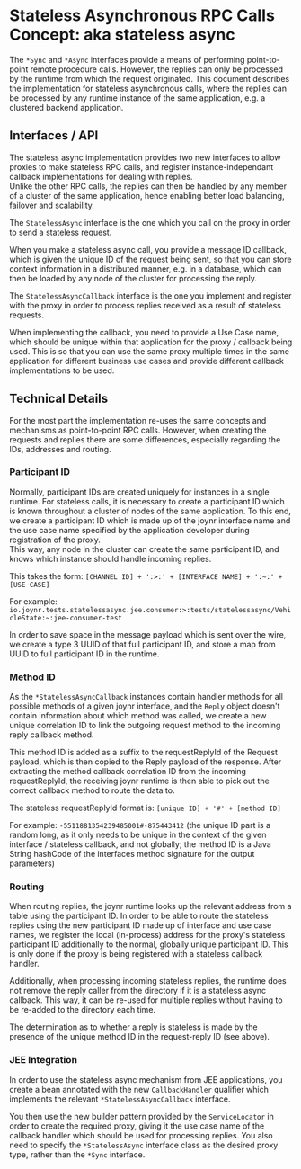 # Stateless Asynchronous RPC Calls Concept: aka stateless async

The `*Sync` and `*Async` interfaces provide a means of performing point-to-point remote procedure
calls. However, the replies can only be processed by the runtime from which the request originated.
This document describes the implementation for stateless asynchronous calls, where the replies can
be processed by any runtime instance of the same application, e.g. a clustered backend application.

## Interfaces / API

The stateless async implementation provides two new interfaces to allow proxies to make stateless
RPC calls, and register instance-independant callback implementations for dealing with replies.  
Unlike the other RPC calls, the replies can then be handled by any member of a cluster of the same
application, hence enabling better load balancing, failover and scalability.

The `StatelessAsync` interface is the one which you call on the proxy in order to send a stateless
request.

When you make a stateless async call, you provide a message ID callback, which is given the unique
ID of the request being sent, so that you can store context information in a distributed manner,
e.g. in a database, which can then be loaded by any node of the cluster for processing the reply.

The `StatelessAsyncCallback` interface is the one you implement and register with the proxy in order
to process replies received as a result of stateless requests.

When implementing the callback, you need to provide a Use Case name, which should be unique within
that application for the proxy / callback being used. This is so that you can use the same proxy
multiple times in the same application for different business use cases and provide different
callback implementations to be used.

## Technical Details

For the most part the implementation re-uses the same concepts and mechanisms as point-to-point RPC
calls. However, when creating the requests and replies there are some differences, especially
regarding the IDs, addresses and routing.

### Participant ID

Normally, participant IDs are created uniquely for instances in a single runtime. For stateless
calls, it is necessary to create a participant ID which is known throughout a cluster of nodes of
the same application. To this end, we create a participant ID which is made up of the joynr
interface name and the use case name specified by the application developer during registration of
the proxy.  
This way, any node in the cluster can create the same participant ID, and knows which instance
should handle incoming replies.

This takes the form: `[CHANNEL ID] + ':>:' + [INTERFACE NAME] + ':~:' + [USE CASE]`

For example: `io.joynr.tests.statelessasync.jee.consumer:>:tests/statelessasync/VehicleState:~:jee-consumer-test`

In order to save space in the message payload which is sent over the wire, we create a type 3 UUID
of that full participant ID, and store a map from UUID to full participant ID in the runtime.

### Method ID

As the `*StatelessAsyncCallback` instances contain handler methods for all possible methods of a
given joynr interface, and the `Reply` object doesn't contain information about which method was
called, we create a new unique correlation ID to link the outgoing request method to the incoming
reply callback method.

This method ID is added as a suffix to the requestReplyId of the Request payload, which is then
copied to the Reply payload of the response. After extracting the method callback correlation ID
from the incoming requestReplyId, the receiving joynr runtime is then able to pick out the correct
callback method to route the data to.

The stateless requestReplyId format is: `[unique ID] + '#' + [method ID]`

For example: `-5511881354239485001#-875443412` (the unique ID part is a random long, as it only
needs to be unique in the context of the given interface / stateless callback, and not globally; the
method ID is a Java String hashCode of the interfaces method signature for the output parameters)

### Routing

When routing replies, the joynr runtime looks up the relevant address from a table using the
participant ID. In order to be able to route the stateless replies using the new participant ID made
up of interface and use case names, we register the local (in-process) address for the proxy's
stateless participant ID additionally to the normal, globally unique participant ID. This is only
done if the proxy is being registered with a stateless callback handler.

Additionally, when processing incoming stateless replies, the runtime does not remove the reply
caller from the directory if it is a stateless async callback. This way, it can be re-used for
multiple replies without having to be re-added to the directory each time.

The determination as to whether a reply is stateless is made by the presence of the unique method ID
in the request-reply ID (see above).

### JEE Integration

In order to use the stateless async mechanism from JEE applications, you create a bean annotated
with the new `CallbackHandler` qualifier which implements the relevant `*StatelessAsyncCallback`
interface.

You then use the new builder pattern provided by the `ServiceLocator` in order to create the
required proxy, giving it the use case name of the callback handler which should be used for
processing replies. You also need to specify the `*StatelessAsync` interface class as the desired
proxy type, rather than the `*Sync` interface.

